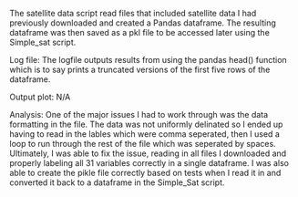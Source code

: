 The satellite data script read files that included satellite data I had previously downloaded and created a Pandas dataframe. The resulting dataframe was then saved as a pkl file to be accessed later using the Simple_sat script.

Log file: The logfile outputs results from using the pandas head() function which is to say prints a truncated versions of the first five rows of the dataframe. 

Output plot: N/A

Analysis: One of the major issues I had to work through was the data formatting in the file.  The data was not uniformly delinated so I ended up having to read in the lables which were comma seperated, then I used a loop to run through the rest of the file which was seperated by spaces. Ultimately, I was able to fix the issue, reading in all files I downloaded and properly labeling all 31 variables correctly in a single dataframe. I was also able to create the pikle file correctly based on tests when I read it in and converted it back to a dataframe in the Simple_Sat script.
